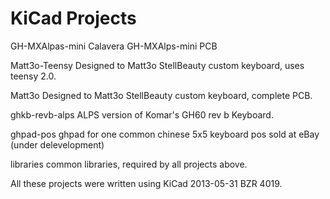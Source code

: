 KiCad Projects
==============

GH-MXAlpas-mini
  Calavera GH-MXAlps-mini PCB

Matt3o-Teensy
  Designed to Matt3o StellBeauty custom keyboard, uses teensy 2.0.

Matt3o
  Designed to Matt3o StellBeauty custom keyboard, complete PCB.

ghkb-revb-alps
  ALPS version of Komar's GH60 rev b Keyboard.

ghpad-pos
  ghpad for one common chinese 5x5 keyboard pos sold at eBay (under delevelopment)

libraries
  common libraries, required by all projects above.

All these projects were written using KiCad 2013-05-31 BZR 4019.